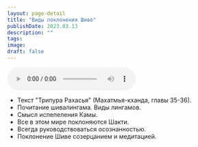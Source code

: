 ```yaml
---
layout: page-detail
title: "Виды поклонения Шиве"
publishDate: 2023.03.13
description: ""
tags:
image:
draft: false
---
```


<audio title="2023.03.13 - Виды поклонения Шиве.mp3" src="https://filer-api.advayta.org/v1.0/public/files/73370" controls=""></audio>

* Текст "Трипура Рахасья" (Махатмья-кханда, главы 35-36).
* Почитание шивалингама. Виды лингамов.
* Смысл испепеления Камы.
* Все в этом мире поклоняются Шакти.
* Всегда руководствоваться осознанностью.
* Поклонение Шиве созерцанием и медитацией.

  
